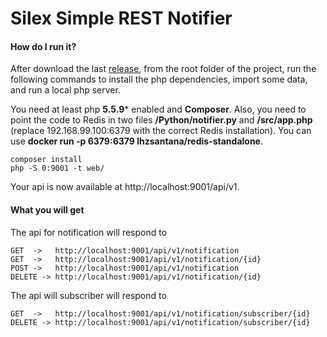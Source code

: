 # Silex Simple REST Notifier

#### How do I run it?
After download the last [release](https://github.com/lhzsantana/php-mailer), from the root folder of the project, run the following commands to install the php dependencies, import some data, and run a local php server.

You need at least php **5.5.9*** enabled and **Composer**. Also, you need to point the code to Redis in two files **/Python/notifier.py** and **/src/app.php** (replace 192.168.99.100:6379 with the correct Redis installation). You can use **docker run -p 6379:6379 lhzsantana/redis-standalone**.
    
    composer install 
    php -S 0:9001 -t web/

Your api is now available at http://localhost:9001/api/v1.

#### What you will get
The api for notification will respond to

	GET  ->   http://localhost:9001/api/v1/notification
    GET  ->   http://localhost:9001/api/v1/notification/{id}
	POST ->   http://localhost:9001/api/v1/notification
	DELETE -> http://localhost:9001/api/v1/notification/{id}

The api will subscriber will respond to
	
    GET  ->   http://localhost:9001/api/v1/notification/subscriber/{id}
	DELETE -> http://localhost:9001/api/v1/notification/subscriber/{id}








